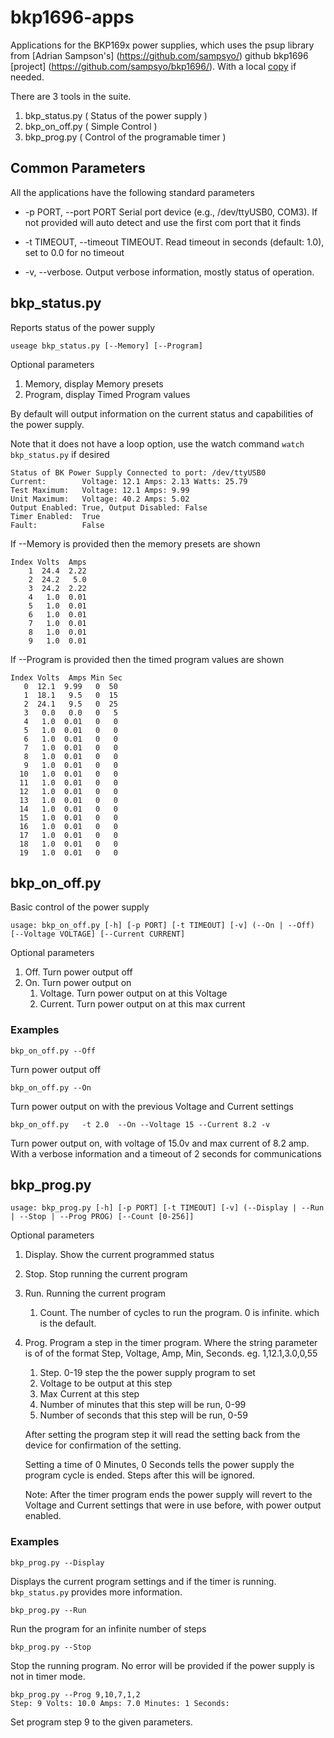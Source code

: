 # bkp1696-apps
 Applications for the BKP169x power supplies, which uses the psup library from [Adrian Sampson's] (https://github.com/sampsyo/) github bkp1696
 [project] (https://github.com/sampsyo/bkp1696/). With a local [copy](https://github.com/jcmb/bkp1696) if needed.
 
 There are 3 tools in the suite.
 
1. bkp_status.py ( Status of the power supply )
2. bkp_on_off.py ( Simple Control )
3. bkp_prog.py   ( Control of the programable timer )

## Common Parameters

All the applications have the following standard parameters 

* -p PORT, --port PORT  Serial port device (e.g., /dev/ttyUSB0, COM3). If not provided will auto detect and use the first com port that it finds

* -t TIMEOUT, --timeout TIMEOUT. Read timeout in seconds (default: 1.0), set to 0.0 for no timeout
 
* -v, --verbose. Output verbose information, mostly status of operation.

## bkp_status.py

Reports status of the power supply

`useage bkp_status.py [--Memory] [--Program]`

Optional parameters

1. Memory, display Memory presets
1. Program, display Timed Program values

By default will output information on the current status and capabilities of the power supply.

Note that it does not have a loop option, use the watch command `watch bkp_status.py` if desired

	Status of BK Power Supply Connected to port: /dev/ttyUSB0
	Current:        Voltage: 12.1 Amps: 2.13 Watts: 25.79
	Test Maximum:   Voltage: 12.1 Amps: 9.99
	Unit Maximum:   Voltage: 40.2 Amps: 5.02
	Output Enabled: True, Output Disabled: False
	Timer Enabled:  True
	Fault:          False
	
 If --Memory is provided then the memory presets are shown
 
```Stored Memory Values
Index Volts  Amps 
    1  24.4  2.22
    2  24.2   5.0
    3  24.2  2.22
    4   1.0  0.01
    5   1.0  0.01
    6   1.0  0.01
    7   1.0  0.01
    8   1.0  0.01
    9   1.0  0.01

```

 If --Program is provided then the timed program values are shown
 
 ```Stored Program Values
Index Volts  Amps Min Sec
    0  12.1  9.99   0  50
    1  18.1   9.5   0  15
    2  24.1   9.5   0  25
    3   0.0   0.0   0   5
    4   1.0  0.01   0   0
    5   1.0  0.01   0   0
    6   1.0  0.01   0   0
    7   1.0  0.01   0   0
    8   1.0  0.01   0   0
    9   1.0  0.01   0   0
   10   1.0  0.01   0   0
   11   1.0  0.01   0   0
   12   1.0  0.01   0   0
   13   1.0  0.01   0   0
   14   1.0  0.01   0   0
   15   1.0  0.01   0   0
   16   1.0  0.01   0   0
   17   1.0  0.01   0   0
   18   1.0  0.01   0   0
   19   1.0  0.01   0   0
 ```

## bkp_on_off.py

Basic control of the power supply

`usage: bkp_on_off.py [-h] [-p PORT] [-t TIMEOUT] [-v] (--On | --Off) [--Voltage VOLTAGE] [--Current CURRENT]
`

Optional parameters

1. Off. Turn power output off
1. On. Turn power output on
	1. Voltage. Turn power output on at this Voltage
	2. Current. Turn power output on at this max current

	
### Examples
`bkp_on_off.py --Off` 

Turn power output off

`bkp_on_off.py --On` 

Turn power output on with the previous Voltage and Current settings

`bkp_on_off.py   -t 2.0  --On --Voltage 15 --Current 8.2 -v` 

Turn power output on, with voltage of 15.0v and max current of 8.2 amp. With a verbose information and a timeout of 2 seconds for communications


## bkp_prog.py

`usage: bkp_prog.py [-h] [-p PORT] [-t TIMEOUT] [-v] (--Display | --Run | --Stop | --Prog PROG) [--Count [0-256]]`

Optional parameters

1. Display. Show the current programmed status
1. Stop. Stop running the current program
1. Run. Running the current program
	1. Count. The number of cycles to run the program. 0 is infinite. which is the default.
1. Prog. Program a step in the timer program.  Where the string parameter is of of the format Step, Voltage, Amp, Min, Seconds. eg. 1,12.1,3.0,0,55
	1. 	Step. 0-19 step the the power supply program to set
	1. Voltage to be output at this step
	1. Max Current at this step
	1. Number of minutes that this step will be run, 0-99
	1. Number of seconds that this step will be run, 0-59

	After setting the program step it will read the setting back from the device for confirmation of the setting.
	
	Setting a time of 0 Minutes, 0 Seconds tells the power supply the program cycle is ended. Steps after this will be ignored. 
	
	Note: After the timer program ends the power supply will revert to the Voltage and Current settings that were in use before, with power output enabled. 
	
	
	
	
### Examples

`bkp_prog.py --Display`

Displays the current program settings and if the timer is running. `bkp_status.py` provides more information.


`bkp_prog.py --Run`

Run the program for an infinite number of steps

`bkp_prog.py --Stop`

Stop the running program. No error will be provided if the power supply is not in timer mode.
	
```
bkp_prog.py --Prog 9,10,7,1,2
Step: 9 Volts: 10.0 Amps: 7.0 Minutes: 1 Seconds: 
```

Set program step 9 to the given parameters.


